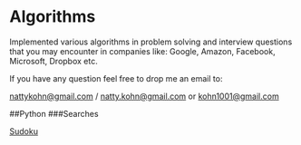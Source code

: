 # Algorithms

Implemented various algorithms in problem solving and interview questions that you may encounter in companies like:
Google, Amazon, Facebook, Microsoft, Dropbox etc.

If you have any question feel free to drop me an email to:

nattykohn@gmail.com / natty.kohn@gmail.com
or
kohn1001@gmail.com


##Python
###Searches

[Sudoku](https://github.com/kohn1001/Algorithms/blob/master/python/sudoku_sol.py)
